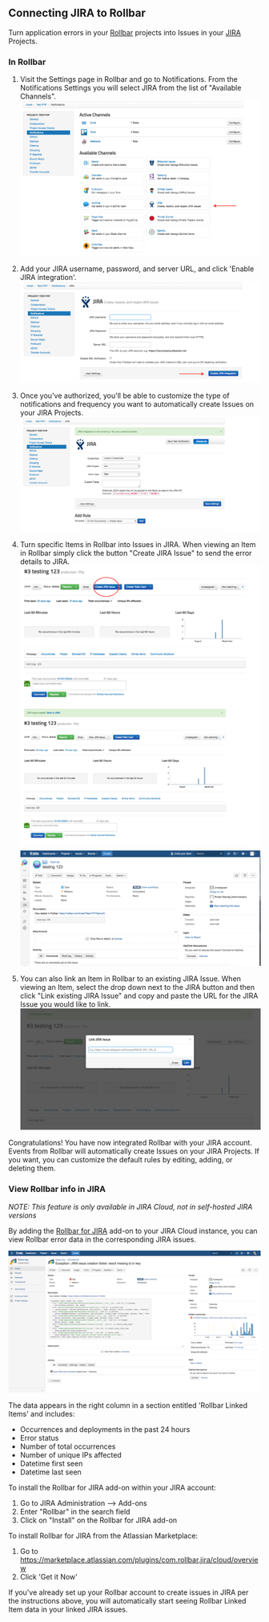 ## Connecting JIRA to Rollbar
Turn application errors in your [Rollbar](https://rollbar.com/) projects into Issues in your
[JIRA](https://www.atlassian.com/software/jira) Projects.

### In Rollbar

1. Visit the Settings page in Rollbar and go to Notifications. From the Notifications Settings you
   will select JIRA from the list of "Available Channels".
   ![](../images/tools/jira/jira1.png)

2. Add your JIRA username, password, and server URL, and click 'Enable JIRA integration'.
   ![](../images/tools/jira/jira2.png)

3. Once you've authorized, you'll be able to customize the type of notifications and frequency you
   want to automatically create Issues on your JIRA Projects.
   ![](../images/tools/jira/jira3.png)

4. Turn specific Items in Rollbar into Issues in JIRA. When viewing an Item in Rollbar simply click
   the button "Create JIRA Issue" to send the error details to JIRA.
   ![](../images/tools/jira/jira4.png)
   ![](../images/tools/jira/jira5.png)
   ![](../images/tools/jira/jira6.png)

5. You can also link an Item in Rollbar to an existing JIRA Issue. When viewing an Item, select the
   drop down next to the JIRA button and then click "Link existing JIRA Issue" and copy and paste
   the URL for the JIRA Issue you would like to link.
   ![](../images/tools/jira/jira7.png)

Congratulations! You have now integrated Rollbar with your JIRA account. Events from Rollbar will
automatically create Issues on your JIRA Projects. If you want, you can customize the default rules
by editing, adding, or deleting them.

### View Rollbar info in JIRA
_NOTE: This feature is only available in JIRA Cloud, not in self-hosted JIRA versions_

By adding the [Rollbar for JIRA](https://marketplace.atlassian.com/plugins/com.rollbar.jira/cloud/overview)
add-on to your JIRA Cloud instance, you can view Rollbar error data in the corresponding JIRA issues.

![](../images/tools/jira/jira_rollbar.png)

The data appears in the right column in a section entitled 'Rollbar Linked Items' and includes:

* Occurrences and deployments in the past 24 hours
* Error status
* Number of total occurrences
* Number of unique IPs affected
* Datetime first seen
* Datetime last seen

To install the Rollbar for JIRA add-on within your JIRA account:

1. Go to JIRA Administration --> Add-ons
2. Enter "Rollbar" in the search field
3. Click on "Install" on the Rollbar for JIRA add-on

To install Rollbar for JIRA from the Atlassian Marketplace:

1. Go to <https://marketplace.atlassian.com/plugins/com.rollbar.jira/cloud/overview>
2. Click 'Get it Now'

If you've already set up your Rollbar account to create issues in JIRA per the instructions above,
you will automatically start seeing Rollbar Linked Item data in your linked JIRA issues.
